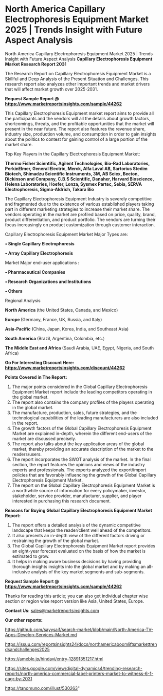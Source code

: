 # North America Capillary Electrophoresis Equipment Market 2025 | Trends Insight with Future Aspect Analysis
North America Capillary Electrophoresis Equipment Market 2025 | Trends Insight with Future Aspect Analysis
<strong>Capillary Electrophoresis Equipment Market Research Report 2031</strong>

The Research Report on Capillary Electrophoresis Equipment Market is a Skillful and Deep Analysis of the Present Situation and Challenges. This research report also analyzes other important trends and market drivers that will affect market growth over 2025-2031.

<strong>Request Sample Report @ <a href=https://www.marketreportsinsights.com/sample/44262>https://www.marketreportsinsights.com/sample/44262</a></strong>

This Capillary Electrophoresis Equipment market report aims to provide all the participants and the vendors will all the details about growth factors, shortcomings, threats, and the profitable opportunities that the market will present in the near future. The report also features the revenue share, industry size, production volume, and consumption in order to gain insights about the politics to contest for gaining control of a large portion of the market share.

Top Key Players in the Capillary Electrophoresis Equipment Market:

<strong>Thermo Fisher Scientific, Agilent Technologies, Bio-Rad Laboratories, PerkinElmer, General Electric, Merck, Alfa Laval AB, Sartorius Stedim Biotech, Shimadzu Scientific Instruments, 3M, AB Sciex, Becton, Dickinson and Company, C.B.S Scientific, Danaher, Harvard Bioscience, Helena Laboratories, Hoefer, Lonza, Sysmex Partec, Sebia, SERVA Electrophoresis, Sigma-Aldrich, Takara Bio</strong>

The Capillary Electrophoresis Equipment Industry is severely competitive and fragmented due to the existence of various established players taking part in different marketing strategies to increase their market share. The vendors operating in the market are profiled based on price, quality, brand, product differentiation, and product portfolio. The vendors are turning their focus increasingly on product customization through customer interaction.

Capillary Electrophoresis Equipment Market Major Types are:

<strong>•  Single Capillary Electrophoresis

•  Array Capillary Electrophoresis</strong>

Market Major end-user applications :

<strong>•  Pharmaceutical Companies

•  Research Organizations and Institutions

•  Others</strong>

Regional Analysis

</u><strong><b>North America</b></strong> (the United States, Canada, and Mexico)

<strong><b>Europe </b></strong>(Germany, France, UK, Russia, and Italy)

<strong><b>Asia-Pacific</b></strong> (China, Japan, Korea, India, and Southeast Asia)

<strong><b>South America</b></strong> (Brazil, Argentina, Colombia, etc.)

<strong><b>The Middle East and Africa</b></strong> (Saudi Arabia, UAE, Egypt, Nigeria, and South Africa)

<strong>Go For Interesting Discount Here: <a href=https://www.marketreportsinsights.com/discount/44262>https://www.marketreportsinsights.com/discount/44262</a></strong>

<strong>Points Covered in The Report:</strong>
<ol>
  <li>The major points considered in the Global Capillary Electrophoresis Equipment Market report include the leading competitors operating in the global market.</li>
  <li>The report also contains the company profiles of the players operating in the global market.</li>
  <li>The manufacture, production, sales, future strategies, and the technological capabilities of the leading manufacturers are also included in the report.</li>
  <li>The growth factors of the Global Capillary Electrophoresis Equipment Market are explained in-depth, wherein the different end-users of the market are discussed precisely.</li>
  <li>The report also talks about the key application areas of the global market, thereby providing an accurate description of the market to the readers/users.</li>
  <li>The report incorporates the SWOT analysis of the market. In the final section, the report features the opinions and views of the industry experts and professionals. The experts analyzed the export/import policies that are favorably influencing the growth of the Global Capillary Electrophoresis Equipment Market.</li>
  <li>The report on the Global Capillary Electrophoresis Equipment Market is a worthwhile source of information for every policymaker, investor, stakeholder, service provider, manufacturer, supplier, and player interested in purchasing this research document.</li>
</ol>
<strong>Reasons for Buying Global Capillary Electrophoresis Equipment Market Report:</strong>

<ol>
  <li>The report offers a detailed analysis of the dynamic competitive landscape that keeps the reader/client well ahead of the competitors.</li>
  <li>It also presents an in-depth view of the different factors driving or restraining the growth of the global market.</li>
  <li>The Global Capillary Electrophoresis Equipment Market report provides an eight-year forecast evaluated on the basis of how the market is estimated to grow.</li>
  <li>It helps in making aware business decisions by having providing thorough insights insights into the global market and by making an all-inclusive analysis of the key market segments and sub-segments.</li>
</ol>
<strong>Request Sample Report @ <a href=https://www.marketreportsinsights.com/sample/44262>https://www.marketreportsinsights.com/sample/44262</a></strong>


Thanks for reading this article; you can also get individual chapter wise section or region wise report version like Asia, United States, Europe.

<strong>Contact Us:</strong>
sales@marketreportsinsights.com

<strong>Our other reports:</strong>

<a href=https://github.com/sayysaif/search-market/blob/main/North-America-TV-Apps-Develop-Services-Market.md>https://github.com/sayysaif/search-market/blob/main/North-America-TV-Apps-Develop-Services-Market.md</a>

<a href=https://issuu.com/reportsinsights24/docs/northamericaboomliftsmarkettrendsandchallenges2025>https://issuu.com/reportsinsights24/docs/northamericaboomliftsmarkettrendsandchallenges2025</a>

<a href=https://ameblo.jp/hindavi/entry-12891351217.html>https://ameblo.jp/hindavi/entry-12891351217.html</a>

<a href=https://sites.google.com/view/digital-dynamics4/trending-research-reports/north-america-commercial-label-printers-market-to-witness-6-1-cagr-by-2031>https://sites.google.com/view/digital-dynamics4/trending-research-reports/north-america-commercial-label-printers-market-to-witness-6-1-cagr-by-2031</a>

<a href=https://tanomuno.com/illust/530263>https://tanomuno.com/illust/530263</a>"
